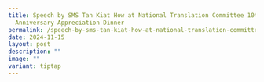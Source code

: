 ```yaml
---
title: Speech by SMS Tan Kiat How at National Translation Committee 10th
  Anniversary Appreciation Dinner
permalink: /speech-by-sms-tan-kiat-how-at-national-translation-committee-10th-anniversary-appreciation-dinner/
date: 2024-11-15
layout: post
description: ""
image: ""
variant: tiptap
---
```

